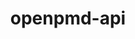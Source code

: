 ---
title: "openpmd-api"
layout: cache
categories: [package, develop]
meta: {"compilers": ["cce@18.0.0", "gcc@11.1.0", "gcc@11.4.0", "intel-oneapi-compilers@2025.1.0"], "num_specs": 171, "num_specs_by_stack": {"data-vis-sdk": 22, "e4s": 53, "e4s-cray-rhel": 27, "e4s-neoverse-v2": 34, "e4s-oneapi": 17, "e4s-rocm-external": 18, "root": 171}, "oss": ["rhel8", "ubuntu20.04", "ubuntu22.04"], "platforms": ["linux"], "stacks": ["data-vis-sdk", "e4s", "e4s-cray-rhel", "e4s-neoverse-v2", "e4s-oneapi", "e4s-rocm-external", "root"], "targets": ["neoverse_v2", "x86_64_v3"], "versions": ["0.16.1"]}
spec_details: [{"compiler": "gcc@11.4.0", "hash": "23omzhsgn3hqn5f2ubd2eo4csnoa3olj", "os": "ubuntu22.04", "platform": "linux", "size": "-", "stacks": ["e4s", "root"], "target": "x86_64_v3", "variants": ["+adios2", "build_system=cmake", "build_type=Release", "generator=make", "+hdf5", "~ipo", "+mpi", "~python", "+shared"], "versions": ["0.16.1"]}, {"compiler": "gcc@11.4.0", "hash": "263lzvxn3n4wuzxsofoud2xhkvojyphx", "os": "ubuntu22.04", "platform": "linux", "size": "-", "stacks": ["e4s-rocm-external", "root"], "target": "x86_64_v3", "variants": ["+adios2", "build_system=cmake", "build_type=Release", "generator=make", "+hdf5", "~ipo", "+mpi", "+python", "+shared"], "versions": ["0.16.1"]}, {"compiler": "cce@18.0.0", "hash": "2c5ug2bpmf26pnx2wzzbvucmyvtl3fwn", "os": "rhel8", "platform": "linux", "size": "-", "stacks": ["e4s-cray-rhel", "root"], "target": "x86_64_v3", "variants": ["+adios2", "build_system=cmake", "build_type=Release", "generator=make", "+hdf5", "~ipo", "+mpi", "~python", "+shared"], "versions": ["0.16.1"]}, {"compiler": "gcc@11.4.0", "hash": "2jxdw4ttbu5vjli7v6jl2qysezucrpvu", "os": "ubuntu22.04", "platform": "linux", "size": "-", "stacks": ["e4s-rocm-external", "root"], "target": "x86_64_v3", "variants": ["+adios2", "build_system=cmake", "build_type=Release", "generator=make", "+hdf5", "~ipo", "+mpi", "+python", "+shared"], "versions": ["0.16.1"]}, {"compiler": "gcc@11.1.0", "hash": "2ko7mpwij5hytpq5ia2x4kkeh3p4jqxw", "os": "ubuntu20.04", "platform": "linux", "size": "-", "stacks": ["data-vis-sdk", "root"], "target": "x86_64_v3", "variants": ["+adios2", "build_system=cmake", "build_type=Release", "generator=make", "+hdf5", "~ipo", "+mpi", "+python", "+shared"], "versions": ["0.16.1"]}, {"compiler": "gcc@11.4.0", "hash": "2repi5vtfwn3jfig6x53ci4bwk6ncqxq", "os": "ubuntu22.04", "platform": "linux", "size": "-", "stacks": ["e4s", "root"], "target": "x86_64_v3", "variants": ["+adios2", "build_system=cmake", "build_type=Release", "generator=make", "+hdf5", "~ipo", "+mpi", "+python", "+shared"], "versions": ["0.16.1"]}, {"compiler": "gcc@11.4.0", "hash": "2x2z4zzp4fzeyqszklpihhmodnceik7f", "os": "ubuntu22.04", "platform": "linux", "size": "-", "stacks": ["e4s", "root"], "target": "x86_64_v3", "variants": ["+adios2", "build_system=cmake", "build_type=Release", "generator=make", "+hdf5", "~ipo", "+mpi", "~python", "+shared"], "versions": ["0.16.1"]}, {"compiler": "gcc@11.4.0", "hash": "2xne3tzfn2ivj6rtzymcucglt42q34kx", "os": "ubuntu22.04", "platform": "linux", "size": "-", "stacks": ["e4s-neoverse-v2", "root"], "target": "neoverse_v2", "variants": ["+adios2", "build_system=cmake", "build_type=Release", "generator=make", "+hdf5", "~ipo", "+mpi", "~python", "+shared"], "versions": ["0.16.1"]}, {"compiler": "cce@18.0.0", "hash": "34wc77kmheldmgtnrprst3qg4epqoudl", "os": "rhel8", "platform": "linux", "size": "-", "stacks": ["e4s-cray-rhel", "root"], "target": "x86_64_v3", "variants": ["+adios2", "build_system=cmake", "build_type=Release", "generator=make", "+hdf5", "~ipo", "+mpi", "~python", "+shared"], "versions": ["0.16.1"]}, {"compiler": "intel-oneapi-compilers@2025.1.0", "hash": "3l53rvcr4x4u5zoeablfopmbojfvs4h5", "os": "ubuntu22.04", "platform": "linux", "size": "-", "stacks": ["e4s-oneapi", "root"], "target": "x86_64_v3", "variants": ["+adios2", "build_system=cmake", "build_type=Release", "generator=make", "+hdf5", "~ipo", "+mpi", "~python", "+shared"], "versions": ["0.16.1"]}, {"compiler": "gcc@11.4.0", "hash": "3mbocgzbyro2unqpavzgm6hbtz3nxts7", "os": "ubuntu22.04", "platform": "linux", "size": "-", "stacks": ["e4s", "root"], "target": "x86_64_v3", "variants": ["+adios2", "build_system=cmake", "build_type=Release", "generator=make", "+hdf5", "~ipo", "+mpi", "~python", "+shared"], "versions": ["0.16.1"]}, {"compiler": "gcc@11.4.0", "hash": "3y35kdqrb66s3v2frbv3n7ftiyonnkgx", "os": "ubuntu22.04", "platform": "linux", "size": "-", "stacks": ["e4s-rocm-external", "root"], "target": "x86_64_v3", "variants": ["+adios2", "build_system=cmake", "build_type=Release", "generator=make", "+hdf5", "~ipo", "+mpi", "+python", "+shared"], "versions": ["0.16.1"]}, {"compiler": "gcc@11.1.0", "hash": "3zxjryq4xkbxtuhp2opj5fcfjwrpqav6", "os": "ubuntu20.04", "platform": "linux", "size": "-", "stacks": ["data-vis-sdk", "root"], "target": "x86_64_v3", "variants": ["+adios2", "build_system=cmake", "build_type=Release", "generator=make", "+hdf5", "~ipo", "+mpi", "+python", "+shared"], "versions": ["0.16.1"]}, {"compiler": "gcc@11.1.0", "hash": "4572rik3uclkd7uz3774vjrbkaaed6qv", "os": "ubuntu20.04", "platform": "linux", "size": "-", "stacks": ["data-vis-sdk", "root"], "target": "x86_64_v3", "variants": ["+adios2", "build_system=cmake", "build_type=Release", "generator=make", "+hdf5", "~ipo", "+mpi", "+python", "+shared"], "versions": ["0.16.1"]}, {"compiler": "intel-oneapi-compilers@2025.1.0", "hash": "4abdwk4l3su3e4sqlad3x37je6bgbq7e", "os": "ubuntu22.04", "platform": "linux", "size": "-", "stacks": ["e4s-oneapi", "root"], "target": "x86_64_v3", "variants": ["+adios2", "build_system=cmake", "build_type=Release", "generator=make", "+hdf5", "~ipo", "+mpi", "~python", "+shared"], "versions": ["0.16.1"]}, {"compiler": "gcc@11.4.0", "hash": "4b4v6msa2p7kwvdstitme5ro7nvepiam", "os": "ubuntu22.04", "platform": "linux", "size": "-", "stacks": ["e4s-neoverse-v2", "root"], "target": "neoverse_v2", "variants": ["+adios2", "build_system=cmake", "build_type=Release", "generator=make", "+hdf5", "~ipo", "+mpi", "~python", "+shared"], "versions": ["0.16.1"]}, {"compiler": "intel-oneapi-compilers@2025.1.0", "hash": "4ffb3i5ch2bvl6oaktmydlufwbpcq2in", "os": "ubuntu22.04", "platform": "linux", "size": "-", "stacks": ["e4s-oneapi", "root"], "target": "x86_64_v3", "variants": ["+adios2", "build_system=cmake", "build_type=Release", "generator=make", "+hdf5", "~ipo", "+mpi", "~python", "+shared"], "versions": ["0.16.1"]}, {"compiler": "gcc@11.4.0", "hash": "54yqnhkoewh3njths3vprpxawewflomj", "os": "ubuntu22.04", "platform": "linux", "size": "-", "stacks": ["e4s", "root"], "target": "x86_64_v3", "variants": ["+adios2", "build_system=cmake", "build_type=Release", "generator=make", "+hdf5", "~ipo", "+mpi", "~python", "+shared"], "versions": ["0.16.1"]}, {"compiler": "gcc@11.4.0", "hash": "55bdbrsimbepvfrfn6bta3zvwbyxqbyv", "os": "ubuntu22.04", "platform": "linux", "size": "-", "stacks": ["e4s-neoverse-v2", "root"], "target": "neoverse_v2", "variants": ["+adios2", "build_system=cmake", "build_type=Release", "generator=make", "+hdf5", "~ipo", "+mpi", "~python", "+shared"], "versions": ["0.16.1"]}, {"compiler": "gcc@11.4.0", "hash": "5ch6refjwlo7i6jmqhpw5lw2lfygrgtt", "os": "ubuntu22.04", "platform": "linux", "size": "-", "stacks": ["e4s", "root"], "target": "x86_64_v3", "variants": ["+adios2", "build_system=cmake", "build_type=Release", "generator=make", "+hdf5", "~ipo", "+mpi", "+python", "+shared"], "versions": ["0.16.1"]}, {"compiler": "gcc@11.4.0", "hash": "5g62wv6ytwvgimuyi5j6kml3m3bjcsz7", "os": "ubuntu22.04", "platform": "linux", "size": "-", "stacks": ["e4s", "root"], "target": "x86_64_v3", "variants": ["+adios2", "build_system=cmake", "build_type=Release", "generator=make", "+hdf5", "~ipo", "+mpi", "~python", "+shared"], "versions": ["0.16.1"]}, {"compiler": "gcc@11.4.0", "hash": "5lz4l7t7xl24nrs3atnemjrhgtoqcojr", "os": "ubuntu22.04", "platform": "linux", "size": "-", "stacks": ["e4s", "root"], "target": "x86_64_v3", "variants": ["+adios2", "build_system=cmake", "build_type=Release", "generator=make", "+hdf5", "~ipo", "+mpi", "~python", "+shared"], "versions": ["0.16.1"]}, {"compiler": "gcc@11.4.0", "hash": "5peuize6ix7va45puptpp4xszqjx7txb", "os": "ubuntu22.04", "platform": "linux", "size": "-", "stacks": ["e4s-neoverse-v2", "root"], "target": "neoverse_v2", "variants": ["+adios2", "build_system=cmake", "build_type=Release", "generator=make", "+hdf5", "~ipo", "+mpi", "~python", "+shared"], "versions": ["0.16.1"]}, {"compiler": "gcc@11.4.0", "hash": "5uabihduojayl5uzydsdcsxt32humu7s", "os": "ubuntu22.04", "platform": "linux", "size": "-", "stacks": ["e4s", "root"], "target": "x86_64_v3", "variants": ["+adios2", "build_system=cmake", "build_type=Release", "generator=make", "+hdf5", "~ipo", "+mpi", "~python", "+shared"], "versions": ["0.16.1"]}, {"compiler": "gcc@11.4.0", "hash": "5um4lugap7lznstentwfwadkao45gyp6", "os": "ubuntu22.04", "platform": "linux", "size": "-", "stacks": ["e4s-neoverse-v2", "root"], "target": "neoverse_v2", "variants": ["+adios2", "build_system=cmake", "build_type=Release", "generator=make", "+hdf5", "~ipo", "+mpi", "~python", "+shared"], "versions": ["0.16.1"]}, {"compiler": "intel-oneapi-compilers@2025.1.0", "hash": "5wnv3xyze7arrrwcwtvlmjvuxuig37f5", "os": "ubuntu22.04", "platform": "linux", "size": "-", "stacks": ["e4s-oneapi", "root"], "target": "x86_64_v3", "variants": ["+adios2", "build_system=cmake", "build_type=Release", "generator=make", "+hdf5", "~ipo", "+mpi", "~python", "+shared"], "versions": ["0.16.1"]}, {"compiler": "gcc@11.4.0", "hash": "5z5lehe2awr7iu3me4i5tono4w2pb7wd", "os": "ubuntu22.04", "platform": "linux", "size": "-", "stacks": ["e4s", "root"], "target": "x86_64_v3", "variants": ["+adios2", "build_system=cmake", "build_type=Release", "generator=make", "+hdf5", "~ipo", "+mpi", "+python", "+shared"], "versions": ["0.16.1"]}, {"compiler": "gcc@11.4.0", "hash": "6k45tb4rpahqcjxdqiectsrl6kajgdtf", "os": "ubuntu22.04", "platform": "linux", "size": "-", "stacks": ["e4s-neoverse-v2", "root"], "target": "neoverse_v2", "variants": ["+adios2", "build_system=cmake", "build_type=Release", "generator=make", "+hdf5", "~ipo", "+mpi", "~python", "+shared"], "versions": ["0.16.1"]}, {"compiler": "intel-oneapi-compilers@2025.1.0", "hash": "6nyg4pp2dzfdj2mkw2receqdjzke4je2", "os": "ubuntu22.04", "platform": "linux", "size": "-", "stacks": ["e4s-oneapi", "root"], "target": "x86_64_v3", "variants": ["+adios2", "build_system=cmake", "build_type=Release", "generator=make", "+hdf5", "~ipo", "+mpi", "~python", "+shared"], "versions": ["0.16.1"]}, {"compiler": "gcc@11.1.0", "hash": "7gpnefye5zn3vhsyssibyufttznubysm", "os": "ubuntu20.04", "platform": "linux", "size": "-", "stacks": ["data-vis-sdk", "root"], "target": "x86_64_v3", "variants": ["+adios2", "build_system=cmake", "build_type=Release", "generator=make", "+hdf5", "~ipo", "+mpi", "+python", "+shared"], "versions": ["0.16.1"]}, {"compiler": "gcc@11.4.0", "hash": "7v4yngpfk3rpf3mxi3o2643ldztvcimp", "os": "ubuntu22.04", "platform": "linux", "size": "-", "stacks": ["e4s", "root"], "target": "x86_64_v3", "variants": ["+adios2", "build_system=cmake", "build_type=Release", "generator=make", "+hdf5", "~ipo", "+mpi", "+python", "+shared"], "versions": ["0.16.1"]}, {"compiler": "gcc@11.4.0", "hash": "7x7pfcpdpzpilq3q7tx3swxm4c2jxvgt", "os": "ubuntu22.04", "platform": "linux", "size": "-", "stacks": ["e4s", "root"], "target": "x86_64_v3", "variants": ["+adios2", "build_system=cmake", "build_type=Release", "generator=make", "+hdf5", "~ipo", "+mpi", "+python", "+shared"], "versions": ["0.16.1"]}, {"compiler": "gcc@11.1.0", "hash": "a2au3v2pa2shuob2rmaithaipmd7fdum", "os": "ubuntu20.04", "platform": "linux", "size": "-", "stacks": ["data-vis-sdk", "root"], "target": "x86_64_v3", "variants": ["+adios2", "build_system=cmake", "build_type=Release", "generator=make", "+hdf5", "~ipo", "+mpi", "+python", "+shared"], "versions": ["0.16.1"]}, {"compiler": "cce@18.0.0", "hash": "a2we2werehhxc4icvz6lv5vcr2aue2ip", "os": "rhel8", "platform": "linux", "size": "-", "stacks": ["e4s-cray-rhel", "root"], "target": "x86_64_v3", "variants": ["+adios2", "build_system=cmake", "build_type=Release", "generator=make", "+hdf5", "~ipo", "+mpi", "~python", "+shared"], "versions": ["0.16.1"]}, {"compiler": "gcc@11.4.0", "hash": "aacenhzyy3z7xltztooz7ky7h6nhqzg7", "os": "ubuntu22.04", "platform": "linux", "size": "-", "stacks": ["e4s-neoverse-v2", "root"], "target": "neoverse_v2", "variants": ["+adios2", "build_system=cmake", "build_type=Release", "generator=make", "+hdf5", "~ipo", "+mpi", "~python", "+shared"], "versions": ["0.16.1"]}, {"compiler": "gcc@11.4.0", "hash": "acrsmwtjx2n3wcsszujkymsms3r5xay6", "os": "ubuntu22.04", "platform": "linux", "size": "-", "stacks": ["e4s", "root"], "target": "x86_64_v3", "variants": ["+adios2", "build_system=cmake", "build_type=Release", "generator=make", "+hdf5", "~ipo", "+mpi", "~python", "+shared"], "versions": ["0.16.1"]}, {"compiler": "gcc@11.4.0", "hash": "af4kspwd4vo7rey6sr7mpnc5bnf23bis", "os": "ubuntu22.04", "platform": "linux", "size": "-", "stacks": ["e4s-neoverse-v2", "root"], "target": "neoverse_v2", "variants": ["+adios2", "build_system=cmake", "build_type=Release", "generator=make", "+hdf5", "~ipo", "+mpi", "~python", "+shared"], "versions": ["0.16.1"]}, {"compiler": "gcc@11.4.0", "hash": "atkhluyslxxqjt6h4ewhyahpaercjd6w", "os": "ubuntu22.04", "platform": "linux", "size": "-", "stacks": ["e4s-neoverse-v2", "root"], "target": "neoverse_v2", "variants": ["+adios2", "build_system=cmake", "build_type=Release", "generator=make", "+hdf5", "~ipo", "+mpi", "~python", "+shared"], "versions": ["0.16.1"]}, {"compiler": "cce@18.0.0", "hash": "avmg5qo4wcji3hiiw6qyovapqys7turh", "os": "rhel8", "platform": "linux", "size": "-", "stacks": ["e4s-cray-rhel", "root"], "target": "x86_64_v3", "variants": ["+adios2", "build_system=cmake", "build_type=Release", "generator=make", "+hdf5", "~ipo", "+mpi", "~python", "+shared"], "versions": ["0.16.1"]}, {"compiler": "gcc@11.4.0", "hash": "avyk4ds6a7s5vh3xugp3m5vixbulegab", "os": "ubuntu22.04", "platform": "linux", "size": "-", "stacks": ["e4s-neoverse-v2", "root"], "target": "neoverse_v2", "variants": ["+adios2", "build_system=cmake", "build_type=Release", "generator=make", "+hdf5", "~ipo", "+mpi", "~python", "+shared"], "versions": ["0.16.1"]}, {"compiler": "gcc@11.4.0", "hash": "azpkrwi3yfwjjcw4fahstc2tgvr65pfp", "os": "ubuntu22.04", "platform": "linux", "size": "-", "stacks": ["e4s", "root"], "target": "x86_64_v3", "variants": ["+adios2", "build_system=cmake", "build_type=Release", "generator=make", "+hdf5", "~ipo", "+mpi", "+python", "+shared"], "versions": ["0.16.1"]}, {"compiler": "gcc@11.4.0", "hash": "b2dao2uajcdyhqrqne35b4rwevsya7hb", "os": "ubuntu22.04", "platform": "linux", "size": "-", "stacks": ["e4s-neoverse-v2", "root"], "target": "neoverse_v2", "variants": ["+adios2", "build_system=cmake", "build_type=Release", "generator=make", "+hdf5", "~ipo", "+mpi", "~python", "+shared"], "versions": ["0.16.1"]}, {"compiler": "gcc@11.1.0", "hash": "b3qoeo7t6xlbm5c645sbpadm36oqpjrp", "os": "ubuntu20.04", "platform": "linux", "size": "-", "stacks": ["data-vis-sdk", "root"], "target": "x86_64_v3", "variants": ["+adios2", "build_system=cmake", "build_type=Release", "generator=make", "+hdf5", "~ipo", "+mpi", "+python", "+shared"], "versions": ["0.16.1"]}, {"compiler": "gcc@11.1.0", "hash": "bcri5xvwav2zyizps5uzbkufiy4agny3", "os": "ubuntu20.04", "platform": "linux", "size": "-", "stacks": ["data-vis-sdk", "root"], "target": "x86_64_v3", "variants": ["+adios2", "build_system=cmake", "build_type=Release", "generator=make", "+hdf5", "~ipo", "+mpi", "+python", "+shared"], "versions": ["0.16.1"]}, {"compiler": "intel-oneapi-compilers@2025.1.0", "hash": "brkg6kd46kk6hzyl3pv4sw6po3wht5nq", "os": "ubuntu22.04", "platform": "linux", "size": "-", "stacks": ["e4s-oneapi", "root"], "target": "x86_64_v3", "variants": ["+adios2", "build_system=cmake", "build_type=Release", "generator=make", "+hdf5", "~ipo", "+mpi", "~python", "+shared"], "versions": ["0.16.1"]}, {"compiler": "intel-oneapi-compilers@2025.1.0", "hash": "c5g7dicidfrgjs7urzm5qnoyutnvgtt4", "os": "ubuntu22.04", "platform": "linux", "size": "-", "stacks": ["e4s-oneapi", "root"], "target": "x86_64_v3", "variants": ["+adios2", "build_system=cmake", "build_type=Release", "generator=make", "+hdf5", "~ipo", "+mpi", "~python", "+shared"], "versions": ["0.16.1"]}, {"compiler": "gcc@11.4.0", "hash": "ctr7cywjy42eveqngcwb2fa6qqyvpbuk", "os": "ubuntu22.04", "platform": "linux", "size": "-", "stacks": ["e4s", "root"], "target": "x86_64_v3", "variants": ["+adios2", "build_system=cmake", "build_type=Release", "generator=make", "+hdf5", "~ipo", "+mpi", "~python", "+shared"], "versions": ["0.16.1"]}, {"compiler": "gcc@11.4.0", "hash": "cxkfdrg67u2gieo64zr3n32zgox6ocfi", "os": "ubuntu22.04", "platform": "linux", "size": "-", "stacks": ["e4s", "root"], "target": "x86_64_v3", "variants": ["+adios2", "build_system=cmake", "build_type=Release", "generator=make", "+hdf5", "~ipo", "+mpi", "~python", "+shared"], "versions": ["0.16.1"]}, {"compiler": "cce@18.0.0", "hash": "cyv3dvoeznyjfxt467ar2xza7p7umtgg", "os": "rhel8", "platform": "linux", "size": "-", "stacks": ["e4s-cray-rhel", "root"], "target": "x86_64_v3", "variants": ["+adios2", "build_system=cmake", "build_type=Release", "generator=make", "+hdf5", "~ipo", "+mpi", "~python", "+shared"], "versions": ["0.16.1"]}, {"compiler": "intel-oneapi-compilers@2025.1.0", "hash": "dakgdht6y47z36fsb65u23fx3x65jyy3", "os": "ubuntu22.04", "platform": "linux", "size": "-", "stacks": ["e4s-oneapi", "root"], "target": "x86_64_v3", "variants": ["+adios2", "build_system=cmake", "build_type=Release", "generator=make", "+hdf5", "~ipo", "+mpi", "~python", "+shared"], "versions": ["0.16.1"]}, {"compiler": "gcc@11.4.0", "hash": "ddazyyy34rmvrhblsw4wu2bmg6unch4g", "os": "ubuntu22.04", "platform": "linux", "size": "-", "stacks": ["e4s-neoverse-v2", "root"], "target": "neoverse_v2", "variants": ["+adios2", "build_system=cmake", "build_type=Release", "generator=make", "+hdf5", "~ipo", "+mpi", "~python", "+shared"], "versions": ["0.16.1"]}, {"compiler": "intel-oneapi-compilers@2025.1.0", "hash": "ddxsdtkzxvgtkkt64itgtceeyqrx6pra", "os": "ubuntu22.04", "platform": "linux", "size": "-", "stacks": ["e4s-oneapi", "root"], "target": "x86_64_v3", "variants": ["+adios2", "build_system=cmake", "build_type=Release", "generator=make", "+hdf5", "~ipo", "+mpi", "~python", "+shared"], "versions": ["0.16.1"]}, {"compiler": "gcc@11.4.0", "hash": "dkoaarakbnqocmxrys2h2d3pvqbe77yo", "os": "ubuntu22.04", "platform": "linux", "size": "-", "stacks": ["e4s", "root"], "target": "x86_64_v3", "variants": ["+adios2", "build_system=cmake", "build_type=Release", "generator=make", "+hdf5", "~ipo", "+mpi", "~python", "+shared"], "versions": ["0.16.1"]}, {"compiler": "gcc@11.1.0", "hash": "dli6ms62rv4spyrbtgptg2kluc5g4xvt", "os": "ubuntu20.04", "platform": "linux", "size": "-", "stacks": ["data-vis-sdk", "root"], "target": "x86_64_v3", "variants": ["+adios2", "build_system=cmake", "build_type=Release", "generator=make", "+hdf5", "~ipo", "+mpi", "+python", "+shared"], "versions": ["0.16.1"]}, {"compiler": "gcc@11.4.0", "hash": "dnn4tp4zhpuastc6tf36ipfhtcox2y55", "os": "ubuntu22.04", "platform": "linux", "size": "-", "stacks": ["e4s-rocm-external", "root"], "target": "x86_64_v3", "variants": ["+adios2", "build_system=cmake", "build_type=Release", "generator=make", "+hdf5", "~ipo", "+mpi", "+python", "+shared"], "versions": ["0.16.1"]}, {"compiler": "gcc@11.4.0", "hash": "dnwrdmxp2byac7oosyds3zhts7gf4io2", "os": "ubuntu22.04", "platform": "linux", "size": "-", "stacks": ["e4s", "root"], "target": "x86_64_v3", "variants": ["+adios2", "build_system=cmake", "build_type=Release", "generator=make", "+hdf5", "~ipo", "+mpi", "~python", "+shared"], "versions": ["0.16.1"]}, {"compiler": "gcc@11.4.0", "hash": "eaqvqlbuyvudr3jubddd4tp7tmsldfli", "os": "ubuntu22.04", "platform": "linux", "size": "-", "stacks": ["e4s-rocm-external", "root"], "target": "x86_64_v3", "variants": ["+adios2", "build_system=cmake", "build_type=Release", "generator=make", "+hdf5", "~ipo", "+mpi", "+python", "+shared"], "versions": ["0.16.1"]}, {"compiler": "gcc@11.4.0", "hash": "ejhhj2zspl6bcph6ii3z6cic2tegxbsp", "os": "ubuntu22.04", "platform": "linux", "size": "-", "stacks": ["e4s", "root"], "target": "x86_64_v3", "variants": ["+adios2", "build_system=cmake", "build_type=Release", "generator=make", "+hdf5", "~ipo", "+mpi", "~python", "+shared"], "versions": ["0.16.1"]}, {"compiler": "gcc@11.4.0", "hash": "ev4xrv3iftttcekb7y6vdudnm3c342yb", "os": "ubuntu22.04", "platform": "linux", "size": "-", "stacks": ["e4s", "root"], "target": "x86_64_v3", "variants": ["+adios2", "build_system=cmake", "build_type=Release", "generator=make", "+hdf5", "~ipo", "+mpi", "~python", "+shared"], "versions": ["0.16.1"]}, {"compiler": "cce@18.0.0", "hash": "ezb32bdx5rmdxms3nuca7e2qe24jp6bs", "os": "rhel8", "platform": "linux", "size": "-", "stacks": ["e4s-cray-rhel", "root"], "target": "x86_64_v3", "variants": ["+adios2", "build_system=cmake", "build_type=Release", "generator=make", "+hdf5", "~ipo", "+mpi", "~python", "+shared"], "versions": ["0.16.1"]}, {"compiler": "gcc@11.4.0", "hash": "f55a5krp2dpwtogbfmyzvvaypss2axd3", "os": "ubuntu22.04", "platform": "linux", "size": "-", "stacks": ["e4s", "root"], "target": "x86_64_v3", "variants": ["+adios2", "build_system=cmake", "build_type=Release", "generator=make", "+hdf5", "~ipo", "+mpi", "+python", "+shared"], "versions": ["0.16.1"]}, {"compiler": "intel-oneapi-compilers@2025.1.0", "hash": "fpymbpz5jyy3nasmtwq5svbcjgg4szkr", "os": "ubuntu22.04", "platform": "linux", "size": "-", "stacks": ["e4s-oneapi", "root"], "target": "x86_64_v3", "variants": ["+adios2", "build_system=cmake", "build_type=Release", "generator=make", "+hdf5", "~ipo", "+mpi", "~python", "+shared"], "versions": ["0.16.1"]}, {"compiler": "intel-oneapi-compilers@2025.1.0", "hash": "fxyjc3bd4rciejctjqn7hzt4kj4op5h4", "os": "ubuntu22.04", "platform": "linux", "size": "-", "stacks": ["e4s-oneapi", "root"], "target": "x86_64_v3", "variants": ["+adios2", "build_system=cmake", "build_type=Release", "generator=make", "+hdf5", "~ipo", "+mpi", "~python", "+shared"], "versions": ["0.16.1"]}, {"compiler": "cce@18.0.0", "hash": "g5rnx7rwqezapvxe5e2bvsdev5frpgi4", "os": "rhel8", "platform": "linux", "size": "-", "stacks": ["e4s-cray-rhel", "root"], "target": "x86_64_v3", "variants": ["+adios2", "build_system=cmake", "build_type=Release", "generator=make", "+hdf5", "~ipo", "+mpi", "~python", "+shared"], "versions": ["0.16.1"]}, {"compiler": "gcc@11.4.0", "hash": "g7rn7mkrflmms4ycknn5gjk3b6zdh5tg", "os": "ubuntu22.04", "platform": "linux", "size": "-", "stacks": ["e4s", "root"], "target": "x86_64_v3", "variants": ["+adios2", "build_system=cmake", "build_type=Release", "generator=make", "+hdf5", "~ipo", "+mpi", "~python", "+shared"], "versions": ["0.16.1"]}, {"compiler": "intel-oneapi-compilers@2025.1.0", "hash": "ghhpepcyaatyftvcnvysdcahtxy3sqjv", "os": "ubuntu22.04", "platform": "linux", "size": "-", "stacks": ["e4s-oneapi", "root"], "target": "x86_64_v3", "variants": ["+adios2", "build_system=cmake", "build_type=Release", "generator=make", "+hdf5", "~ipo", "+mpi", "~python", "+shared"], "versions": ["0.16.1"]}, {"compiler": "cce@18.0.0", "hash": "gkqe52ynzpsfyymlynktugq4hgs2rodu", "os": "rhel8", "platform": "linux", "size": "-", "stacks": ["e4s-cray-rhel", "root"], "target": "x86_64_v3", "variants": ["+adios2", "build_system=cmake", "build_type=Release", "generator=make", "+hdf5", "~ipo", "+mpi", "~python", "+shared"], "versions": ["0.16.1"]}, {"compiler": "gcc@11.4.0", "hash": "gnzyxe3oe23krocrclpkvby27yo5udmp", "os": "ubuntu22.04", "platform": "linux", "size": "-", "stacks": ["e4s", "root"], "target": "x86_64_v3", "variants": ["+adios2", "build_system=cmake", "build_type=Release", "generator=make", "+hdf5", "~ipo", "+mpi", "~python", "+shared"], "versions": ["0.16.1"]}, {"compiler": "gcc@11.4.0", "hash": "gyrwaj2nsba3y7b2ydzwncqfygbjtts4", "os": "ubuntu22.04", "platform": "linux", "size": "-", "stacks": ["e4s", "root"], "target": "x86_64_v3", "variants": ["+adios2", "build_system=cmake", "build_type=Release", "generator=make", "+hdf5", "~ipo", "+mpi", "~python", "+shared"], "versions": ["0.16.1"]}, {"compiler": "gcc@11.4.0", "hash": "h3hbxwbgmd4gnuwtqyhjbqxfuglgrvp6", "os": "ubuntu22.04", "platform": "linux", "size": "-", "stacks": ["e4s", "root"], "target": "x86_64_v3", "variants": ["+adios2", "build_system=cmake", "build_type=Release", "generator=make", "+hdf5", "~ipo", "+mpi", "+python", "+shared"], "versions": ["0.16.1"]}, {"compiler": "gcc@11.1.0", "hash": "hepah4gfoestfauwdruhnvyjggds2lmh", "os": "ubuntu20.04", "platform": "linux", "size": "-", "stacks": ["data-vis-sdk", "root"], "target": "x86_64_v3", "variants": ["+adios2", "build_system=cmake", "build_type=Release", "generator=make", "+hdf5", "~ipo", "+mpi", "+python", "+shared"], "versions": ["0.16.1"]}, {"compiler": "gcc@11.4.0", "hash": "hp2irefunci756mwisxcnqo2hlugizhr", "os": "ubuntu22.04", "platform": "linux", "size": "-", "stacks": ["e4s", "root"], "target": "x86_64_v3", "variants": ["+adios2", "build_system=cmake", "build_type=Release", "generator=make", "+hdf5", "~ipo", "+mpi", "~python", "+shared"], "versions": ["0.16.1"]}, {"compiler": "gcc@11.4.0", "hash": "i3bujoj3nac6acuijlqmwa5osx3br4rm", "os": "ubuntu22.04", "platform": "linux", "size": "-", "stacks": ["e4s", "root"], "target": "x86_64_v3", "variants": ["+adios2", "build_system=cmake", "build_type=Release", "generator=make", "+hdf5", "~ipo", "+mpi", "+python", "+shared"], "versions": ["0.16.1"]}, {"compiler": "cce@18.0.0", "hash": "i5tduwlkq24qoaphxfszhwhno4aii54p", "os": "rhel8", "platform": "linux", "size": "-", "stacks": ["e4s-cray-rhel", "root"], "target": "x86_64_v3", "variants": ["+adios2", "build_system=cmake", "build_type=Release", "generator=make", "+hdf5", "~ipo", "+mpi", "~python", "+shared"], "versions": ["0.16.1"]}, {"compiler": "cce@18.0.0", "hash": "inlr4nf6alq6d3kmhn2gfmjt6oynuzrp", "os": "rhel8", "platform": "linux", "size": "-", "stacks": ["e4s-cray-rhel", "root"], "target": "x86_64_v3", "variants": ["+adios2", "build_system=cmake", "build_type=Release", "generator=make", "+hdf5", "~ipo", "+mpi", "~python", "+shared"], "versions": ["0.16.1"]}, {"compiler": "gcc@11.1.0", "hash": "iud547cnx4cld5fmfxu27i7h62q5uebn", "os": "ubuntu20.04", "platform": "linux", "size": "-", "stacks": ["data-vis-sdk", "root"], "target": "x86_64_v3", "variants": ["+adios2", "build_system=cmake", "build_type=Release", "generator=make", "+hdf5", "~ipo", "+mpi", "+python", "+shared"], "versions": ["0.16.1"]}, {"compiler": "gcc@11.4.0", "hash": "j5v3c44wfhvnyyoyb7ssagg7ebddwzzr", "os": "ubuntu22.04", "platform": "linux", "size": "-", "stacks": ["e4s", "root"], "target": "x86_64_v3", "variants": ["+adios2", "build_system=cmake", "build_type=Release", "generator=make", "+hdf5", "~ipo", "+mpi", "~python", "+shared"], "versions": ["0.16.1"]}, {"compiler": "gcc@11.1.0", "hash": "j7dhtinhdxriirtlsbzwvfl65htg4zwp", "os": "ubuntu20.04", "platform": "linux", "size": "-", "stacks": ["data-vis-sdk", "root"], "target": "x86_64_v3", "variants": ["+adios2", "build_system=cmake", "build_type=Release", "generator=make", "+hdf5", "~ipo", "+mpi", "+python", "+shared"], "versions": ["0.16.1"]}, {"compiler": "gcc@11.4.0", "hash": "jgruqpb2bdi3jl4sjpjedg34o4rcus23", "os": "ubuntu22.04", "platform": "linux", "size": "-", "stacks": ["e4s-neoverse-v2", "root"], "target": "neoverse_v2", "variants": ["+adios2", "build_system=cmake", "build_type=Release", "generator=make", "+hdf5", "~ipo", "+mpi", "~python", "+shared"], "versions": ["0.16.1"]}, {"compiler": "gcc@11.4.0", "hash": "joihow4xpalue6b4w5v5c6h4tcjgmxlh", "os": "ubuntu22.04", "platform": "linux", "size": "-", "stacks": ["e4s", "root"], "target": "x86_64_v3", "variants": ["+adios2", "build_system=cmake", "build_type=Release", "generator=make", "+hdf5", "~ipo", "+mpi", "~python", "+shared"], "versions": ["0.16.1"]}, {"compiler": "gcc@11.4.0", "hash": "jpdcvlyu2bs3fm55x3tid37p4xurwpib", "os": "ubuntu22.04", "platform": "linux", "size": "-", "stacks": ["e4s", "root"], "target": "x86_64_v3", "variants": ["+adios2", "build_system=cmake", "build_type=Release", "generator=make", "+hdf5", "~ipo", "+mpi", "+python", "+shared"], "versions": ["0.16.1"]}, {"compiler": "cce@18.0.0", "hash": "jqgdtjym2qwe6lfjxdup6wgrpuyt4sjc", "os": "rhel8", "platform": "linux", "size": "-", "stacks": ["e4s-cray-rhel", "root"], "target": "x86_64_v3", "variants": ["+adios2", "build_system=cmake", "build_type=Release", "generator=make", "+hdf5", "~ipo", "+mpi", "~python", "+shared"], "versions": ["0.16.1"]}, {"compiler": "cce@18.0.0", "hash": "juq7f4ibxl244anc4gi44xghgrfjxsfw", "os": "rhel8", "platform": "linux", "size": "-", "stacks": ["e4s-cray-rhel", "root"], "target": "x86_64_v3", "variants": ["+adios2", "build_system=cmake", "build_type=Release", "generator=make", "+hdf5", "~ipo", "+mpi", "~python", "+shared"], "versions": ["0.16.1"]}, {"compiler": "intel-oneapi-compilers@2025.1.0", "hash": "k4accrlybd5gyqeg2lhkw2jo5hlje4xy", "os": "ubuntu22.04", "platform": "linux", "size": "-", "stacks": ["e4s-oneapi", "root"], "target": "x86_64_v3", "variants": ["+adios2", "build_system=cmake", "build_type=Release", "generator=make", "+hdf5", "~ipo", "+mpi", "~python", "+shared"], "versions": ["0.16.1"]}, {"compiler": "gcc@11.4.0", "hash": "ka2wnrpbdlcy7nn3ikuynvwwrcvaocor", "os": "ubuntu22.04", "platform": "linux", "size": "-", "stacks": ["e4s-neoverse-v2", "root"], "target": "neoverse_v2", "variants": ["+adios2", "build_system=cmake", "build_type=Release", "generator=make", "+hdf5", "~ipo", "+mpi", "~python", "+shared"], "versions": ["0.16.1"]}, {"compiler": "intel-oneapi-compilers@2025.1.0", "hash": "kak27zkk7h7aqqzefvqcvgcx3diovur4", "os": "ubuntu22.04", "platform": "linux", "size": "-", "stacks": ["e4s-oneapi", "root"], "target": "x86_64_v3", "variants": ["+adios2", "build_system=cmake", "build_type=Release", "generator=make", "+hdf5", "~ipo", "+mpi", "~python", "+shared"], "versions": ["0.16.1"]}, {"compiler": "gcc@11.4.0", "hash": "kkxpn5fljdciavbcngwq7bormf24uw7i", "os": "ubuntu22.04", "platform": "linux", "size": "-", "stacks": ["e4s-neoverse-v2", "root"], "target": "neoverse_v2", "variants": ["+adios2", "build_system=cmake", "build_type=Release", "generator=make", "+hdf5", "~ipo", "+mpi", "~python", "+shared"], "versions": ["0.16.1"]}, {"compiler": "gcc@11.4.0", "hash": "kmfpaepydat55eb7d5pvjdoprwguo5re", "os": "ubuntu22.04", "platform": "linux", "size": "-", "stacks": ["e4s-rocm-external", "root"], "target": "x86_64_v3", "variants": ["+adios2", "build_system=cmake", "build_type=Release", "generator=make", "+hdf5", "~ipo", "+mpi", "+python", "+shared"], "versions": ["0.16.1"]}, {"compiler": "gcc@11.4.0", "hash": "ko7h2gtbhy3x2h7mfhwozamjfcg5iael", "os": "ubuntu22.04", "platform": "linux", "size": "-", "stacks": ["e4s", "root"], "target": "x86_64_v3", "variants": ["+adios2", "build_system=cmake", "build_type=Release", "generator=make", "+hdf5", "~ipo", "+mpi", "~python", "+shared"], "versions": ["0.16.1"]}, {"compiler": "gcc@11.4.0", "hash": "krlhbyc53r4tx5gcmjxtfvc7rr6tktaq", "os": "ubuntu22.04", "platform": "linux", "size": "-", "stacks": ["e4s-neoverse-v2", "root"], "target": "neoverse_v2", "variants": ["+adios2", "build_system=cmake", "build_type=Release", "generator=make", "+hdf5", "~ipo", "+mpi", "~python", "+shared"], "versions": ["0.16.1"]}, {"compiler": "cce@18.0.0", "hash": "kuzz52gcshidxpgpuzevnm7krx42eqc4", "os": "rhel8", "platform": "linux", "size": "-", "stacks": ["e4s-cray-rhel", "root"], "target": "x86_64_v3", "variants": ["+adios2", "build_system=cmake", "build_type=Release", "generator=make", "+hdf5", "~ipo", "+mpi", "~python", "+shared"], "versions": ["0.16.1"]}, {"compiler": "gcc@11.4.0", "hash": "l3oftcge6k2e6bq5orlki5ocjo4v4k4n", "os": "ubuntu22.04", "platform": "linux", "size": "-", "stacks": ["e4s", "root"], "target": "x86_64_v3", "variants": ["+adios2", "build_system=cmake", "build_type=Release", "generator=make", "+hdf5", "~ipo", "+mpi", "+python", "+shared"], "versions": ["0.16.1"]}, {"compiler": "gcc@11.4.0", "hash": "l6nvuq7ymi5lwreovgcaou2eoi3spnt7", "os": "ubuntu22.04", "platform": "linux", "size": "-", "stacks": ["e4s-rocm-external", "root"], "target": "x86_64_v3", "variants": ["+adios2", "build_system=cmake", "build_type=Release", "generator=make", "+hdf5", "~ipo", "+mpi", "+python", "+shared"], "versions": ["0.16.1"]}, {"compiler": "gcc@11.4.0", "hash": "lpjkruxyrh2h3fl2kswrzwcoqikfrnfj", "os": "ubuntu22.04", "platform": "linux", "size": "-", "stacks": ["e4s", "root"], "target": "x86_64_v3", "variants": ["+adios2", "build_system=cmake", "build_type=Release", "generator=make", "+hdf5", "~ipo", "+mpi", "+python", "+shared"], "versions": ["0.16.1"]}, {"compiler": "gcc@11.1.0", "hash": "lqnjsewy22fnqyswbq2ey3tecazdnepw", "os": "ubuntu20.04", "platform": "linux", "size": "-", "stacks": ["data-vis-sdk", "root"], "target": "x86_64_v3", "variants": ["+adios2", "build_system=cmake", "build_type=Release", "generator=make", "+hdf5", "~ipo", "+mpi", "+python", "+shared"], "versions": ["0.16.1"]}, {"compiler": "gcc@11.4.0", "hash": "lst2ign2ean3rtkhckuxac5pw62asv6l", "os": "ubuntu22.04", "platform": "linux", "size": "-", "stacks": ["e4s", "root"], "target": "x86_64_v3", "variants": ["+adios2", "build_system=cmake", "build_type=Release", "generator=make", "+hdf5", "~ipo", "+mpi", "+python", "+shared"], "versions": ["0.16.1"]}, {"compiler": "cce@18.0.0", "hash": "lu5il4rd32ov6iih6nblppgozqbofeks", "os": "rhel8", "platform": "linux", "size": "-", "stacks": ["e4s-cray-rhel", "root"], "target": "x86_64_v3", "variants": ["+adios2", "build_system=cmake", "build_type=Release", "generator=make", "+hdf5", "~ipo", "+mpi", "~python", "+shared"], "versions": ["0.16.1"]}, {"compiler": "gcc@11.4.0", "hash": "lwu5yqp3j766m652jdand43rxtaqt25v", "os": "ubuntu22.04", "platform": "linux", "size": "-", "stacks": ["e4s-neoverse-v2", "root"], "target": "neoverse_v2", "variants": ["+adios2", "build_system=cmake", "build_type=Release", "generator=make", "+hdf5", "~ipo", "+mpi", "~python", "+shared"], "versions": ["0.16.1"]}, {"compiler": "gcc@11.4.0", "hash": "lwyimcjos2yk7hpjnhbn536c43p6gi4q", "os": "ubuntu22.04", "platform": "linux", "size": "-", "stacks": ["e4s-rocm-external", "root"], "target": "x86_64_v3", "variants": ["+adios2", "build_system=cmake", "build_type=Release", "generator=make", "+hdf5", "~ipo", "+mpi", "+python", "+shared"], "versions": ["0.16.1"]}, {"compiler": "cce@18.0.0", "hash": "mfbub6heotuoazfxjgtcwqj52qkxnerb", "os": "rhel8", "platform": "linux", "size": "-", "stacks": ["e4s-cray-rhel", "root"], "target": "x86_64_v3", "variants": ["+adios2", "build_system=cmake", "build_type=Release", "generator=make", "+hdf5", "~ipo", "+mpi", "~python", "+shared"], "versions": ["0.16.1"]}, {"compiler": "gcc@11.1.0", "hash": "mgocsa7jykigdwv7vu6io4sde4nzdqgj", "os": "ubuntu20.04", "platform": "linux", "size": "-", "stacks": ["data-vis-sdk", "root"], "target": "x86_64_v3", "variants": ["+adios2", "build_system=cmake", "build_type=Release", "generator=make", "+hdf5", "~ipo", "+mpi", "+python", "+shared"], "versions": ["0.16.1"]}, {"compiler": "gcc@11.4.0", "hash": "mh2jx2llkwf7r6hf7daylhjwrwdnohiq", "os": "ubuntu22.04", "platform": "linux", "size": "-", "stacks": ["e4s-neoverse-v2", "root"], "target": "neoverse_v2", "variants": ["+adios2", "build_system=cmake", "build_type=Release", "generator=make", "+hdf5", "~ipo", "+mpi", "~python", "+shared"], "versions": ["0.16.1"]}, {"compiler": "gcc@11.1.0", "hash": "mky2qwugja46pgavtryyrpqjvjvatlnz", "os": "ubuntu20.04", "platform": "linux", "size": "-", "stacks": ["data-vis-sdk", "root"], "target": "x86_64_v3", "variants": ["+adios2", "build_system=cmake", "build_type=Release", "generator=make", "+hdf5", "~ipo", "+mpi", "+python", "+shared"], "versions": ["0.16.1"]}, {"compiler": "gcc@11.4.0", "hash": "mljcjmwdduxtqyapd53zm6ekkzm5qsm4", "os": "ubuntu22.04", "platform": "linux", "size": "-", "stacks": ["e4s-neoverse-v2", "root"], "target": "neoverse_v2", "variants": ["+adios2", "build_system=cmake", "build_type=Release", "generator=make", "+hdf5", "~ipo", "+mpi", "~python", "+shared"], "versions": ["0.16.1"]}, {"compiler": "gcc@11.4.0", "hash": "mx6q4aqekegi2w7pboypivcw44nawkoi", "os": "ubuntu22.04", "platform": "linux", "size": "-", "stacks": ["e4s", "root"], "target": "x86_64_v3", "variants": ["+adios2", "build_system=cmake", "build_type=Release", "generator=make", "+hdf5", "~ipo", "+mpi", "~python", "+shared"], "versions": ["0.16.1"]}, {"compiler": "gcc@11.4.0", "hash": "naon2oiqwqo4akict6zwersy6t46h7vi", "os": "ubuntu22.04", "platform": "linux", "size": "-", "stacks": ["e4s-rocm-external", "root"], "target": "x86_64_v3", "variants": ["+adios2", "build_system=cmake", "build_type=Release", "generator=make", "+hdf5", "~ipo", "+mpi", "+python", "+shared"], "versions": ["0.16.1"]}, {"compiler": "gcc@11.4.0", "hash": "ndhe33eg6zede3o7lg7fu2roolyzq2uu", "os": "ubuntu22.04", "platform": "linux", "size": "-", "stacks": ["e4s", "root"], "target": "x86_64_v3", "variants": ["+adios2", "build_system=cmake", "build_type=Release", "generator=make", "+hdf5", "~ipo", "+mpi", "~python", "+shared"], "versions": ["0.16.1"]}, {"compiler": "gcc@11.4.0", "hash": "npctllqgygrd7kza3dlmt4de45aljnlh", "os": "ubuntu22.04", "platform": "linux", "size": "-", "stacks": ["e4s-neoverse-v2", "root"], "target": "neoverse_v2", "variants": ["+adios2", "build_system=cmake", "build_type=Release", "generator=make", "+hdf5", "~ipo", "+mpi", "~python", "+shared"], "versions": ["0.16.1"]}, {"compiler": "gcc@11.4.0", "hash": "o2kpffksgkhb4eyf34nuow7nht7cckpi", "os": "ubuntu22.04", "platform": "linux", "size": "-", "stacks": ["e4s", "root"], "target": "x86_64_v3", "variants": ["+adios2", "build_system=cmake", "build_type=Release", "generator=make", "+hdf5", "~ipo", "+mpi", "~python", "+shared"], "versions": ["0.16.1"]}, {"compiler": "gcc@11.4.0", "hash": "o45mam2pnbnmaarspyprqhabzqmblizn", "os": "ubuntu22.04", "platform": "linux", "size": "-", "stacks": ["e4s-rocm-external", "root"], "target": "x86_64_v3", "variants": ["+adios2", "build_system=cmake", "build_type=Release", "generator=make", "+hdf5", "~ipo", "+mpi", "+python", "+shared"], "versions": ["0.16.1"]}, {"compiler": "cce@18.0.0", "hash": "o4rlfqubokbdjtlhxb3ohdyztz4pvtox", "os": "rhel8", "platform": "linux", "size": "-", "stacks": ["e4s-cray-rhel", "root"], "target": "x86_64_v3", "variants": ["+adios2", "build_system=cmake", "build_type=Release", "generator=make", "+hdf5", "~ipo", "+mpi", "~python", "+shared"], "versions": ["0.16.1"]}, {"compiler": "gcc@11.4.0", "hash": "of4dnvei75qdhpshryu64qtwzd2ivb26", "os": "ubuntu22.04", "platform": "linux", "size": "-", "stacks": ["e4s", "root"], "target": "x86_64_v3", "variants": ["+adios2", "build_system=cmake", "build_type=Release", "generator=make", "+hdf5", "~ipo", "+mpi", "~python", "+shared"], "versions": ["0.16.1"]}, {"compiler": "cce@18.0.0", "hash": "ofpkdt73mja5vmkibndfcsotmumjfhx4", "os": "rhel8", "platform": "linux", "size": "-", "stacks": ["e4s-cray-rhel", "root"], "target": "x86_64_v3", "variants": ["+adios2", "build_system=cmake", "build_type=Release", "generator=make", "+hdf5", "~ipo", "+mpi", "~python", "+shared"], "versions": ["0.16.1"]}, {"compiler": "gcc@11.4.0", "hash": "ofufivp44zhc4wuuhimxnpsfu6fp5qzt", "os": "ubuntu22.04", "platform": "linux", "size": "-", "stacks": ["e4s", "root"], "target": "x86_64_v3", "variants": ["+adios2", "build_system=cmake", "build_type=Release", "generator=make", "+hdf5", "~ipo", "+mpi", "~python", "+shared"], "versions": ["0.16.1"]}, {"compiler": "gcc@11.4.0", "hash": "ohmimbdtql45ornjejdfbswdkdxngohw", "os": "ubuntu22.04", "platform": "linux", "size": "-", "stacks": ["e4s-neoverse-v2", "root"], "target": "neoverse_v2", "variants": ["+adios2", "build_system=cmake", "build_type=Release", "generator=make", "+hdf5", "~ipo", "+mpi", "~python", "+shared"], "versions": ["0.16.1"]}, {"compiler": "gcc@11.1.0", "hash": "ojzatxnknzftrfvb6lskwuodu3bfzzup", "os": "ubuntu20.04", "platform": "linux", "size": "-", "stacks": ["data-vis-sdk", "root"], "target": "x86_64_v3", "variants": ["+adios2", "build_system=cmake", "build_type=Release", "generator=make", "+hdf5", "~ipo", "+mpi", "+python", "+shared"], "versions": ["0.16.1"]}, {"compiler": "gcc@11.4.0", "hash": "opflyqnsdt2k674mhazx6euf56vgkqbe", "os": "ubuntu22.04", "platform": "linux", "size": "-", "stacks": ["e4s-neoverse-v2", "root"], "target": "neoverse_v2", "variants": ["+adios2", "build_system=cmake", "build_type=Release", "generator=make", "+hdf5", "~ipo", "+mpi", "~python", "+shared"], "versions": ["0.16.1"]}, {"compiler": "gcc@11.4.0", "hash": "ou3xz75eg7thq6vueuiqynr5jib5ppu6", "os": "ubuntu22.04", "platform": "linux", "size": "-", "stacks": ["e4s", "root"], "target": "x86_64_v3", "variants": ["+adios2", "build_system=cmake", "build_type=Release", "generator=make", "+hdf5", "~ipo", "+mpi", "+python", "+shared"], "versions": ["0.16.1"]}, {"compiler": "gcc@11.4.0", "hash": "oxa4btadz4xrglnuy6fzdkyqhpeprutq", "os": "ubuntu22.04", "platform": "linux", "size": "-", "stacks": ["e4s-neoverse-v2", "root"], "target": "neoverse_v2", "variants": ["+adios2", "build_system=cmake", "build_type=Release", "generator=make", "+hdf5", "~ipo", "+mpi", "~python", "+shared"], "versions": ["0.16.1"]}, {"compiler": "cce@18.0.0", "hash": "pab5ted66wunb2tfogs3aliin4mrvzlk", "os": "rhel8", "platform": "linux", "size": "-", "stacks": ["e4s-cray-rhel", "root"], "target": "x86_64_v3", "variants": ["+adios2", "build_system=cmake", "build_type=Release", "generator=make", "+hdf5", "~ipo", "+mpi", "~python", "+shared"], "versions": ["0.16.1"]}, {"compiler": "gcc@11.4.0", "hash": "pcvkydag4jjdynqgugzpxdmdovbrdcox", "os": "ubuntu22.04", "platform": "linux", "size": "-", "stacks": ["e4s", "root"], "target": "x86_64_v3", "variants": ["+adios2", "build_system=cmake", "build_type=Release", "generator=make", "+hdf5", "~ipo", "+mpi", "~python", "+shared"], "versions": ["0.16.1"]}, {"compiler": "gcc@11.4.0", "hash": "pexyzstcye4wiwfkr3jafvee5c6nvvul", "os": "ubuntu22.04", "platform": "linux", "size": "-", "stacks": ["e4s", "root"], "target": "x86_64_v3", "variants": ["+adios2", "build_system=cmake", "build_type=Release", "generator=make", "+hdf5", "~ipo", "+mpi", "+python", "+shared"], "versions": ["0.16.1"]}, {"compiler": "cce@18.0.0", "hash": "qfgmxoaors7aqqhblseawzu342hbju6k", "os": "rhel8", "platform": "linux", "size": "-", "stacks": ["e4s-cray-rhel", "root"], "target": "x86_64_v3", "variants": ["+adios2", "build_system=cmake", "build_type=Release", "generator=make", "+hdf5", "~ipo", "+mpi", "~python", "+shared"], "versions": ["0.16.1"]}, {"compiler": "cce@18.0.0", "hash": "qgnhfgydn7mgufjwb226xtrv3n4rerwb", "os": "rhel8", "platform": "linux", "size": "-", "stacks": ["e4s-cray-rhel", "root"], "target": "x86_64_v3", "variants": ["+adios2", "build_system=cmake", "build_type=Release", "generator=make", "+hdf5", "~ipo", "+mpi", "~python", "+shared"], "versions": ["0.16.1"]}, {"compiler": "intel-oneapi-compilers@2025.1.0", "hash": "qqokudnjk4s6e5lfwqq6dk6axyh4jhsp", "os": "ubuntu22.04", "platform": "linux", "size": "-", "stacks": ["e4s-oneapi", "root"], "target": "x86_64_v3", "variants": ["+adios2", "build_system=cmake", "build_type=Release", "generator=make", "+hdf5", "~ipo", "+mpi", "~python", "+shared"], "versions": ["0.16.1"]}, {"compiler": "gcc@11.4.0", "hash": "qv76tlga5q2kaikgi4r43aazbgfoih5q", "os": "ubuntu22.04", "platform": "linux", "size": "-", "stacks": ["e4s", "root"], "target": "x86_64_v3", "variants": ["+adios2", "build_system=cmake", "build_type=Release", "generator=make", "+hdf5", "~ipo", "+mpi", "~python", "+shared"], "versions": ["0.16.1"]}, {"compiler": "gcc@11.1.0", "hash": "qvcs3wyrdxo4hj76uj2gggli3kiqsg2m", "os": "ubuntu20.04", "platform": "linux", "size": "-", "stacks": ["data-vis-sdk", "root"], "target": "x86_64_v3", "variants": ["+adios2", "build_system=cmake", "build_type=Release", "generator=make", "+hdf5", "~ipo", "+mpi", "+python", "+shared"], "versions": ["0.16.1"]}, {"compiler": "cce@18.0.0", "hash": "qvewgd2npsxjpcy35d7juvwmcmsmxpkm", "os": "rhel8", "platform": "linux", "size": "-", "stacks": ["e4s-cray-rhel", "root"], "target": "x86_64_v3", "variants": ["+adios2", "build_system=cmake", "build_type=Release", "generator=make", "+hdf5", "~ipo", "+mpi", "~python", "+shared"], "versions": ["0.16.1"]}, {"compiler": "gcc@11.4.0", "hash": "qwqhwf6bcqku2x6l3ybdcpibtuzfzlje", "os": "ubuntu22.04", "platform": "linux", "size": "-", "stacks": ["e4s-neoverse-v2", "root"], "target": "neoverse_v2", "variants": ["+adios2", "build_system=cmake", "build_type=Release", "generator=make", "+hdf5", "~ipo", "+mpi", "~python", "+shared"], "versions": ["0.16.1"]}, {"compiler": "gcc@11.4.0", "hash": "qzsectxatkmcvdznn6heecsco2oufsld", "os": "ubuntu22.04", "platform": "linux", "size": "-", "stacks": ["e4s-rocm-external", "root"], "target": "x86_64_v3", "variants": ["+adios2", "build_system=cmake", "build_type=Release", "generator=make", "+hdf5", "~ipo", "+mpi", "+python", "+shared"], "versions": ["0.16.1"]}, {"compiler": "gcc@11.4.0", "hash": "rcs7mtuoqwp7so4uprh4iiwqzo54x2dq", "os": "ubuntu22.04", "platform": "linux", "size": "-", "stacks": ["e4s", "root"], "target": "x86_64_v3", "variants": ["+adios2", "build_system=cmake", "build_type=Release", "generator=make", "+hdf5", "~ipo", "+mpi", "~python", "+shared"], "versions": ["0.16.1"]}, {"compiler": "gcc@11.4.0", "hash": "rgrblpfzbblrfyai2kd57mxw5olh4szl", "os": "ubuntu22.04", "platform": "linux", "size": "-", "stacks": ["e4s-neoverse-v2", "root"], "target": "neoverse_v2", "variants": ["+adios2", "build_system=cmake", "build_type=Release", "generator=make", "+hdf5", "~ipo", "+mpi", "~python", "+shared"], "versions": ["0.16.1"]}, {"compiler": "cce@18.0.0", "hash": "rikwmcqpi4sovuwrzwr3tfu3hmxz5pap", "os": "rhel8", "platform": "linux", "size": "-", "stacks": ["e4s-cray-rhel", "root"], "target": "x86_64_v3", "variants": ["+adios2", "build_system=cmake", "build_type=Release", "generator=make", "+hdf5", "~ipo", "+mpi", "~python", "+shared"], "versions": ["0.16.1"]}, {"compiler": "gcc@11.4.0", "hash": "rrct7qfe5i66bq47jt5nybjzfq5cep3m", "os": "ubuntu22.04", "platform": "linux", "size": "-", "stacks": ["e4s-neoverse-v2", "root"], "target": "neoverse_v2", "variants": ["+adios2", "build_system=cmake", "build_type=Release", "generator=make", "+hdf5", "~ipo", "+mpi", "~python", "+shared"], "versions": ["0.16.1"]}, {"compiler": "gcc@11.4.0", "hash": "rs23ygwwb23rexocmd6sujela3jw4xjl", "os": "ubuntu22.04", "platform": "linux", "size": "-", "stacks": ["e4s-rocm-external", "root"], "target": "x86_64_v3", "variants": ["+adios2", "build_system=cmake", "build_type=Release", "generator=make", "+hdf5", "~ipo", "+mpi", "+python", "+shared"], "versions": ["0.16.1"]}, {"compiler": "gcc@11.4.0", "hash": "ryeevs67cde5eihf75nm4nhiuikgrfif", "os": "ubuntu22.04", "platform": "linux", "size": "-", "stacks": ["e4s-neoverse-v2", "root"], "target": "neoverse_v2", "variants": ["+adios2", "build_system=cmake", "build_type=Release", "generator=make", "+hdf5", "~ipo", "+mpi", "~python", "+shared"], "versions": ["0.16.1"]}, {"compiler": "gcc@11.1.0", "hash": "s7jxc5xl6wwxc352hsc6l6t35f35ig4b", "os": "ubuntu20.04", "platform": "linux", "size": "-", "stacks": ["data-vis-sdk", "root"], "target": "x86_64_v3", "variants": ["+adios2", "build_system=cmake", "build_type=Release", "generator=make", "+hdf5", "~ipo", "+mpi", "+python", "+shared"], "versions": ["0.16.1"]}, {"compiler": "gcc@11.4.0", "hash": "scy7jbfr6qlsha4kbw7ihu7sbdonmlly", "os": "ubuntu22.04", "platform": "linux", "size": "-", "stacks": ["e4s-rocm-external", "root"], "target": "x86_64_v3", "variants": ["+adios2", "build_system=cmake", "build_type=Release", "generator=make", "+hdf5", "~ipo", "+mpi", "+python", "+shared"], "versions": ["0.16.1"]}, {"compiler": "gcc@11.4.0", "hash": "so5s4vgny42ir5ukyshqrua6ynwolrzg", "os": "ubuntu22.04", "platform": "linux", "size": "-", "stacks": ["e4s", "root"], "target": "x86_64_v3", "variants": ["+adios2", "build_system=cmake", "build_type=Release", "generator=make", "+hdf5", "~ipo", "+mpi", "+python", "+shared"], "versions": ["0.16.1"]}, {"compiler": "gcc@11.4.0", "hash": "sub7corw2bk6rqr7wbuhxw4twdfutoal", "os": "ubuntu22.04", "platform": "linux", "size": "-", "stacks": ["e4s-neoverse-v2", "root"], "target": "neoverse_v2", "variants": ["+adios2", "build_system=cmake", "build_type=Release", "generator=make", "+hdf5", "~ipo", "+mpi", "~python", "+shared"], "versions": ["0.16.1"]}, {"compiler": "gcc@11.1.0", "hash": "suh4mgdnoleuyjeshjpp63dbpfblpnsb", "os": "ubuntu20.04", "platform": "linux", "size": "-", "stacks": ["data-vis-sdk", "root"], "target": "x86_64_v3", "variants": ["+adios2", "build_system=cmake", "build_type=Release", "generator=make", "+hdf5", "~ipo", "+mpi", "+python", "+shared"], "versions": ["0.16.1"]}, {"compiler": "gcc@11.4.0", "hash": "t7zmnoq4qo57prxa4bh7c6h2opdr4yhd", "os": "ubuntu22.04", "platform": "linux", "size": "-", "stacks": ["e4s", "root"], "target": "x86_64_v3", "variants": ["+adios2", "build_system=cmake", "build_type=Release", "generator=make", "+hdf5", "~ipo", "+mpi", "+python", "+shared"], "versions": ["0.16.1"]}, {"compiler": "intel-oneapi-compilers@2025.1.0", "hash": "tyklulub45mqgod7tyvpz5aida6hzusu", "os": "ubuntu22.04", "platform": "linux", "size": "-", "stacks": ["e4s-oneapi", "root"], "target": "x86_64_v3", "variants": ["+adios2", "build_system=cmake", "build_type=Release", "generator=make", "+hdf5", "~ipo", "+mpi", "~python", "+shared"], "versions": ["0.16.1"]}, {"compiler": "cce@18.0.0", "hash": "u2qyh6diywehegux2g27wbbea3l5vyir", "os": "rhel8", "platform": "linux", "size": "-", "stacks": ["e4s-cray-rhel", "root"], "target": "x86_64_v3", "variants": ["+adios2", "build_system=cmake", "build_type=Release", "generator=make", "+hdf5", "~ipo", "+mpi", "~python", "+shared"], "versions": ["0.16.1"]}, {"compiler": "gcc@11.4.0", "hash": "u4jb6stwxhtpv6pdfnubvn3axbohcxeh", "os": "ubuntu22.04", "platform": "linux", "size": "-", "stacks": ["e4s-rocm-external", "root"], "target": "x86_64_v3", "variants": ["+adios2", "build_system=cmake", "build_type=Release", "generator=make", "+hdf5", "~ipo", "+mpi", "+python", "+shared"], "versions": ["0.16.1"]}, {"compiler": "gcc@11.1.0", "hash": "ucckop5dx3devn2mhqzmvl7hs24bapl4", "os": "ubuntu20.04", "platform": "linux", "size": "-", "stacks": ["data-vis-sdk", "root"], "target": "x86_64_v3", "variants": ["+adios2", "build_system=cmake", "build_type=Release", "generator=make", "+hdf5", "~ipo", "+mpi", "+python", "+shared"], "versions": ["0.16.1"]}, {"compiler": "gcc@11.1.0", "hash": "ujytzjayjgodps6sfv4rof744zfyeevj", "os": "ubuntu20.04", "platform": "linux", "size": "-", "stacks": ["data-vis-sdk", "root"], "target": "x86_64_v3", "variants": ["+adios2", "build_system=cmake", "build_type=Release", "generator=make", "+hdf5", "~ipo", "+mpi", "+python", "+shared"], "versions": ["0.16.1"]}, {"compiler": "gcc@11.4.0", "hash": "utsm7wyyzlwqchisvbljb252cqafh6go", "os": "ubuntu22.04", "platform": "linux", "size": "-", "stacks": ["e4s", "root"], "target": "x86_64_v3", "variants": ["+adios2", "build_system=cmake", "build_type=Release", "generator=make", "+hdf5", "~ipo", "+mpi", "~python", "+shared"], "versions": ["0.16.1"]}, {"compiler": "cce@18.0.0", "hash": "uvikncye4g3m7ghll24jmfpcrxxhueyp", "os": "rhel8", "platform": "linux", "size": "-", "stacks": ["e4s-cray-rhel", "root"], "target": "x86_64_v3", "variants": ["+adios2", "build_system=cmake", "build_type=Release", "generator=make", "+hdf5", "~ipo", "+mpi", "~python", "+shared"], "versions": ["0.16.1"]}, {"compiler": "gcc@11.1.0", "hash": "uykudmgnfldjmj6xhuwflwefck2sdv25", "os": "ubuntu20.04", "platform": "linux", "size": "-", "stacks": ["data-vis-sdk", "root"], "target": "x86_64_v3", "variants": ["+adios2", "build_system=cmake", "build_type=Release", "generator=make", "+hdf5", "~ipo", "+mpi", "+python", "+shared"], "versions": ["0.16.1"]}, {"compiler": "intel-oneapi-compilers@2025.1.0", "hash": "vgafkf4p3oxuyhb4cu2ekbcsnopvzlfe", "os": "ubuntu22.04", "platform": "linux", "size": "-", "stacks": ["e4s-oneapi", "root"], "target": "x86_64_v3", "variants": ["+adios2", "build_system=cmake", "build_type=Release", "generator=make", "+hdf5", "~ipo", "+mpi", "~python", "+shared"], "versions": ["0.16.1"]}, {"compiler": "gcc@11.1.0", "hash": "vkvmi5xp6aahelerpyrpbfbftujsxban", "os": "ubuntu20.04", "platform": "linux", "size": "-", "stacks": ["data-vis-sdk", "root"], "target": "x86_64_v3", "variants": ["+adios2", "build_system=cmake", "build_type=Release", "generator=make", "+hdf5", "~ipo", "+mpi", "+python", "+shared"], "versions": ["0.16.1"]}, {"compiler": "gcc@11.4.0", "hash": "vo2ljmtonurisssvgvvcmvfop3kvu3r2", "os": "ubuntu22.04", "platform": "linux", "size": "-", "stacks": ["e4s", "root"], "target": "x86_64_v3", "variants": ["+adios2", "build_system=cmake", "build_type=Release", "generator=make", "+hdf5", "~ipo", "+mpi", "~python", "+shared"], "versions": ["0.16.1"]}, {"compiler": "gcc@11.4.0", "hash": "vs2kqvbsn5div56jaysysepaiwzlycjj", "os": "ubuntu22.04", "platform": "linux", "size": "-", "stacks": ["e4s-neoverse-v2", "root"], "target": "neoverse_v2", "variants": ["+adios2", "build_system=cmake", "build_type=Release", "generator=make", "+hdf5", "~ipo", "+mpi", "~python", "+shared"], "versions": ["0.16.1"]}, {"compiler": "gcc@11.4.0", "hash": "we7kqtsgkrputuhx4buhhumrowfjilrg", "os": "ubuntu22.04", "platform": "linux", "size": "-", "stacks": ["e4s", "root"], "target": "x86_64_v3", "variants": ["+adios2", "build_system=cmake", "build_type=Release", "generator=make", "+hdf5", "~ipo", "+mpi", "+python", "+shared"], "versions": ["0.16.1"]}, {"compiler": "gcc@11.4.0", "hash": "whbmz5inmrwzxxtss3fyk2j46sc224f4", "os": "ubuntu22.04", "platform": "linux", "size": "-", "stacks": ["e4s-neoverse-v2", "root"], "target": "neoverse_v2", "variants": ["+adios2", "build_system=cmake", "build_type=Release", "generator=make", "+hdf5", "~ipo", "+mpi", "~python", "+shared"], "versions": ["0.16.1"]}, {"compiler": "gcc@11.4.0", "hash": "wmnczriyfgfrkkqmrubmy2vodc5jgpkx", "os": "ubuntu22.04", "platform": "linux", "size": "-", "stacks": ["e4s", "root"], "target": "x86_64_v3", "variants": ["+adios2", "build_system=cmake", "build_type=Release", "generator=make", "+hdf5", "~ipo", "+mpi", "~python", "+shared"], "versions": ["0.16.1"]}, {"compiler": "cce@18.0.0", "hash": "wybqnygmyhpngg5zxafyawgisg3qcesb", "os": "rhel8", "platform": "linux", "size": "-", "stacks": ["e4s-cray-rhel", "root"], "target": "x86_64_v3", "variants": ["+adios2", "build_system=cmake", "build_type=Release", "generator=make", "+hdf5", "~ipo", "+mpi", "~python", "+shared"], "versions": ["0.16.1"]}, {"compiler": "gcc@11.4.0", "hash": "wynmvh5uhyvujpttya3f5hz46oxdqxgs", "os": "ubuntu22.04", "platform": "linux", "size": "-", "stacks": ["e4s-neoverse-v2", "root"], "target": "neoverse_v2", "variants": ["+adios2", "build_system=cmake", "build_type=Release", "generator=make", "+hdf5", "~ipo", "+mpi", "~python", "+shared"], "versions": ["0.16.1"]}, {"compiler": "gcc@11.4.0", "hash": "x2u74smjeqvsap5mqyc23yojorqmamr4", "os": "ubuntu22.04", "platform": "linux", "size": "-", "stacks": ["e4s-neoverse-v2", "root"], "target": "neoverse_v2", "variants": ["+adios2", "build_system=cmake", "build_type=Release", "generator=make", "+hdf5", "~ipo", "+mpi", "~python", "+shared"], "versions": ["0.16.1"]}, {"compiler": "cce@18.0.0", "hash": "xm5n3djz4l3g2lmofhvo3vrr7wmtdnec", "os": "rhel8", "platform": "linux", "size": "-", "stacks": ["e4s-cray-rhel", "root"], "target": "x86_64_v3", "variants": ["+adios2", "build_system=cmake", "build_type=Release", "generator=make", "+hdf5", "~ipo", "+mpi", "~python", "+shared"], "versions": ["0.16.1"]}, {"compiler": "gcc@11.4.0", "hash": "xw7dqj4hwjgtw5jvd2cqpeumky3uiqdc", "os": "ubuntu22.04", "platform": "linux", "size": "-", "stacks": ["e4s-neoverse-v2", "root"], "target": "neoverse_v2", "variants": ["+adios2", "build_system=cmake", "build_type=Release", "generator=make", "+hdf5", "~ipo", "+mpi", "~python", "+shared"], "versions": ["0.16.1"]}, {"compiler": "gcc@11.4.0", "hash": "xxbgdhcccy6tlo6r7h227qutcls4ovqm", "os": "ubuntu22.04", "platform": "linux", "size": "-", "stacks": ["e4s", "root"], "target": "x86_64_v3", "variants": ["+adios2", "build_system=cmake", "build_type=Release", "generator=make", "+hdf5", "~ipo", "+mpi", "+python", "+shared"], "versions": ["0.16.1"]}, {"compiler": "gcc@11.4.0", "hash": "xzf7igyqxt3mbiquex3jdknl5w7ckq3t", "os": "ubuntu22.04", "platform": "linux", "size": "-", "stacks": ["e4s-rocm-external", "root"], "target": "x86_64_v3", "variants": ["+adios2", "build_system=cmake", "build_type=Release", "generator=make", "+hdf5", "~ipo", "+mpi", "+python", "+shared"], "versions": ["0.16.1"]}, {"compiler": "gcc@11.4.0", "hash": "yjh55g4khjhemjofoc34tgxhmprxfwzq", "os": "ubuntu22.04", "platform": "linux", "size": "-", "stacks": ["e4s-neoverse-v2", "root"], "target": "neoverse_v2", "variants": ["+adios2", "build_system=cmake", "build_type=Release", "generator=make", "+hdf5", "~ipo", "+mpi", "~python", "+shared"], "versions": ["0.16.1"]}, {"compiler": "gcc@11.4.0", "hash": "ykwv53lnhzbjgi6odmpmx4crnwcyf2bf", "os": "ubuntu22.04", "platform": "linux", "size": "-", "stacks": ["e4s-rocm-external", "root"], "target": "x86_64_v3", "variants": ["+adios2", "build_system=cmake", "build_type=Release", "generator=make", "+hdf5", "~ipo", "+mpi", "+python", "+shared"], "versions": ["0.16.1"]}, {"compiler": "gcc@11.4.0", "hash": "zdbxlhw434irbne5hxak6fwbsckra6sz", "os": "ubuntu22.04", "platform": "linux", "size": "-", "stacks": ["e4s", "root"], "target": "x86_64_v3", "variants": ["+adios2", "build_system=cmake", "build_type=Release", "generator=make", "+hdf5", "~ipo", "+mpi", "~python", "+shared"], "versions": ["0.16.1"]}, {"compiler": "cce@18.0.0", "hash": "zhvd3e3gmdrvbmpphycq4zmjg4cc4paq", "os": "rhel8", "platform": "linux", "size": "-", "stacks": ["e4s-cray-rhel", "root"], "target": "x86_64_v3", "variants": ["+adios2", "build_system=cmake", "build_type=Release", "generator=make", "+hdf5", "~ipo", "+mpi", "~python", "+shared"], "versions": ["0.16.1"]}, {"compiler": "gcc@11.4.0", "hash": "zqyrsjhlzlxuvt4akhd7lv6t6jkvofxc", "os": "ubuntu22.04", "platform": "linux", "size": "-", "stacks": ["e4s-rocm-external", "root"], "target": "x86_64_v3", "variants": ["+adios2", "build_system=cmake", "build_type=Release", "generator=make", "+hdf5", "~ipo", "+mpi", "+python", "+shared"], "versions": ["0.16.1"]}, {"compiler": "gcc@11.4.0", "hash": "zsbvhlyuibn3dgvy7qlgujlwqn5odzp6", "os": "ubuntu22.04", "platform": "linux", "size": "-", "stacks": ["e4s", "root"], "target": "x86_64_v3", "variants": ["+adios2", "build_system=cmake", "build_type=Release", "generator=make", "+hdf5", "~ipo", "+mpi", "~python", "+shared"], "versions": ["0.16.1"]}, {"compiler": "gcc@11.4.0", "hash": "zzukpvrlednuhkzul4kkfoffzvc6qn6e", "os": "ubuntu22.04", "platform": "linux", "size": "-", "stacks": ["e4s-rocm-external", "root"], "target": "x86_64_v3", "variants": ["+adios2", "build_system=cmake", "build_type=Release", "generator=make", "+hdf5", "~ipo", "+mpi", "+python", "+shared"], "versions": ["0.16.1"]}]
---
